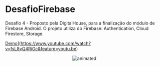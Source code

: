 # DesafioFirebase
Desafio 4 - Proposto pela DigitalHouse, para a finalização do módulo de Firebase Android. O projeto utiliza do Firebase: Authentication, Cloud Firestore, Storage.

[Demo](https://j.gifs.com/GvL2zQ.gif)](https://www.youtube.com/watch?v=fsL8vQ4RiGc&feature=youtu.be)
<p align="center">
  <img src="(https://www.youtube.com/watch?v=fsL8vQ4RiGc&feature=youtu.be" alt="animated" />
</p>
